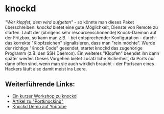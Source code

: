 knockd
======

*"Wer klopfet, dem wird aufgetan"* - so könnte man dieses Paket
überschreiben. *knockd* bietet eine gute Möglichkeit, Dienste von Remote
zu starten. Läuft der (übrigens sehr resourcenschonende) Knock-Daemon
auf der Fritzbox, so kann man z.B. - bei entsprechender Konfiguration -
durch das korrekte "Klopfzeichen" signalisieren, dass man "rein
möchte". Wurde der richtige "Knock Code" gesendet, startet knockd das
zugehörige Programm (z.B. den SSH Daemon). Ein weiteres "Klopfen"
beendet ihn dann später wieder. Dieses Vorgehen bietet zusätzliche
Sicherheit, da Ports nur dann offen sind, wenn man sie auch wirklich
braucht - der Portscan eines Hackers läuft also damit meist ins Leere.

Weiterführende Links:
---------------------

-   [Ein kurzer Workshop zu
    knockd](http://wiki.hetzner.de/index.php/Knockd)
-   [Artikel zu
    "Portknocking"](http://blog.roothell.org/archives/146-Portknocking-Tools-Teil-1-knockd.html)
-   [Knockd Demo auf
    Youtube](http://www.youtube.com/watch?v=EbzrLPf6D7Y)

